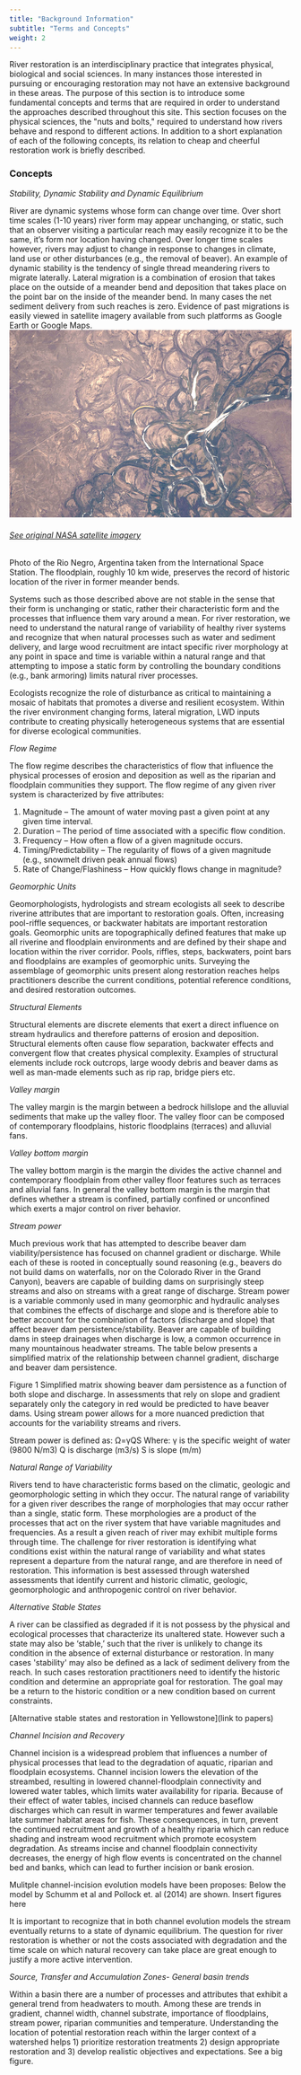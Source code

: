 ```yaml
---
title: "Background Information"
subtitle: "Terms and Concepts"
weight: 2
---
```


River restoration is an interdisciplinary practice that integrates physical, biological and social sciences. <!--It also involves diverse stakeholders and community participation. should have a section on something pertaining to the social/community aspect--> In many instances those interested in pursuing or encouraging restoration may not have an extensive background in these areas. The purpose of this section is to introduce some fundamental concepts and terms that are required in order to understand the approaches described throughout this site. This section focuses on the physical sciences, the "nuts and bolts," required to understand how rivers behave and respond to different actions. In addition to a short explanation of each of the following concepts, its relation to cheap and cheerful restoration work is briefly described.

### Concepts ###

*Stability, Dynamic Stability and Dynamic Equilibrium*

River are dynamic systems whose form can change over time. Over short time scales (1-10 years)<!--reasonable?--> river form may appear unchanging, or static, such that an observer visiting a particular reach may easily recognize it to be the same, it’s form nor location having changed. Over longer time scales however, rivers may adjust to change in response to changes in climate, land use or other disturbances (e.g., the removal of beaver). An example of dynamic stability is the tendency of single thread meandering rivers to migrate laterally. Lateral migration is a combination of erosion that takes place on the outside of a meander bend and deposition that takes place on the point bar on the inside of the meander bend. In many cases the net sediment delivery from such reaches is zero. Evidence of past migrations is easily viewed in satellite imagery available from such platforms as Google Earth or Google Maps. ![Rio Negro meadners](images\photos\Rio_Negro_meanders_lateral_migration.JPG)
 ###### [See original NASA satellite imagery](http://visibleearth.nasa.gov/view.php?id=42640)

Photo of the Rio Negro, Argentina taken from the International Space Station. The floodplain, roughly 10 km wide, preserves the record of historic location of the river in former meander bends.

Systems such as those described above are not stable in the sense that their form is unchanging or static, rather their characteristic form and the processes that influence them vary around a mean.<!--s/b good figures for this--> For river restoration, we need to understand the natural range of variability of healthy river systems and recognize that when natural processes such as water and sediment delivery, and large wood recruitment are intact specific river morphology at any point in space and time is variable within a natural range and that attempting to impose a static form by controlling the boundary conditions (e.g., bank armoring) limits natural river processes.

Ecologists recognize the role of disturbance as critical to maintaining a mosaic of habitats that promotes a diverse and resilient ecosystem. Within the river environment changing forms, lateral migration, LWD inputs contribute to creating physically heterogeneous systems that are essential for diverse ecological communities.


*Flow Regime*

The flow regime describes the characteristics of flow that influence the physical processes of erosion and deposition as well as the riparian and floodplain communities they support. The flow regime of any given river system is characterized by five attributes:

1. Magnitude – The amount of water moving past a given point at any given time interval.
2. Duration – The period of time associated with a specific flow condition.
3. Frequency – How often a flow of a given magnitude occurs.
4. Timing/Predictability – The regularity of flows of a given magnitude (e.g., snowmelt driven peak annual flows)
5. Rate of Change/Flashiness – How quickly flows change in magnitude?

*Geomorphic Units*

Geomorphologists, hydrologists and stream ecologists all seek to describe riverine attributes that are important to restoration goals. Often, increasing pool-riffle sequences, or backwater habitats are important restoration goals. Geomorphic units are topographically defined features that make up all riverine and floodplain environments and are defined by their shape and location within the river corridor. Pools, riffles, steps, backwaters, point bars and floodplains are examples of geomorphic units. Surveying the assemblage of geomorphic units present along restoration reaches helps practitioners describe the current conditions, potential reference conditions, and desired restoration outcomes.

*Structural Elements*

Structural elements are discrete elements that exert a direct influence on stream hydraulics and therefore patterns of erosion and deposition. Structural elements often cause flow separation, backwater effects and convergent flow that creates physical complexity. Examples of structural elements include rock outcrops, large woody debris and beaver dams as well as man-made elements such as rip rap, bridge piers etc.

*Valley margin*

The valley margin is the margin between a bedrock hillslope and the alluvial sediments that make up the valley floor. The valley floor can be composed of contemporary floodplains, historic floodplains (terraces) and alluvial fans.  

*Valley bottom margin*

The valley bottom margin is the margin the divides the active channel and contemporary floodplain from other valley floor features such as terraces and alluvial fans. In general the valley bottom margin is the margin that defines whether a stream is confined, partially confined or unconfined which exerts a major control on river behavior.

*Stream power*

Much previous work that has attempted to describe beaver dam viability/persistence has focused on channel gradient or discharge. While each of these is rooted in conceptually sound reasoning (e.g., beavers do not build dams on waterfalls, nor on the Colorado River in the Grand Canyon), beavers are capable of building dams on surprisingly steep streams and also on streams with a great range of discharge. Stream power is a variable commonly used in many geomorphic and hydraulic analyses that combines the effects of discharge and slope and is therefore able to better account for the combination of factors (discharge and slope) that affect beaver dam persistence/stability. Beaver are capable of building dams in steep drainages when discharge is low, a common occurrence in many mountainous headwater streams. The table below presents a simplified matrix of the relationship between channel gradient, discharge and beaver dam persistence.


Figure 1 Simplified matrix showing beaver dam persistence as a function of both slope and discharge. In assessments that rely on slope and gradient separately only the category in red would be predicted to have beaver dams. Using stream power allows for a more nuanced prediction that accounts for the variability streams and rivers.

Stream power is defined as:
Ω=γQS
Where: 		γ is the specific weight of water (9800 N/m3)
		Q is discharge (m3/s)
		S is slope (m/m)


*Natural Range of Variability*

Rivers tend to have characteristic forms based on the climatic, geologic and geomorphologic setting in which they occur. The natural range of variability for a given river describes the range of morphologies that may occur rather than a single, static form. These morphologies are a product of the processes that act on the river system that have variable magnitudes and frequencies. As a result a given reach of river may exhibit multiple forms through time. The challenge for river restoration is identifying what conditions exist within the natural range of variability and what states represent a departure from the natural range, and are therefore in need of restoration. This information is best assessed through watershed assessments that identify current and historic climatic, geologic, geomorphologic and anthropogenic control on river behavior.

*Alternative Stable States*

A river can be classified as degraded if it is not possess by the physical and ecological processes that characterize its unaltered state. However such a state may also be ‘stable,’ such that the river is unlikely to change its condition in the absence of external disturbance or restoration. In many cases 'stability' may also be defined as a lack of sediment delivery from the reach. In such cases restoration practitioners need to identify the historic condition and determine an appropriate goal for restoration. The goal may be a return to the historic condition or a new condition based on current constraints.

[Alternative stable states and restoration in Yellowstone](link to papers)

*Channel Incision and Recovery*

Channel incision is a widespread problem that influences a number of physical processes that lead to the degradation of aquatic, riparian and floodplain ecosystems. Channel incision lowers the elevation of the streambed, resulting in lowered channel-floodplain connectivity and lowered water tables, which limits water availability for riparia. Because of their effect of water tables, incised channels can reduce baseflow discharges which can result in warmer temperatures and fewer available late summer habitat areas for fish. These consequences, in turn, prevent the continued recruitment and growth of a healthy riparia which can reduce shading and instream wood recruitment which promote ecosystem degradation. As streams incise and channel floodplain connectivity decreases, the energy of high flow events is concentrated on the channel bed and banks, which can lead to further incision or bank erosion.

Mulitple channel-incision evolution models have been proposes: Below the model by Schumm et al and Pollock et. al (2014) are shown.
Insert figures here

It is important to recognize that in both channel evolution models the stream eventually returns to a state of dynamic equilibrium. The question for river restoration is whether or not the costs associated with degradation and the time scale on which natural recovery can take place are great enough to justify a more active intervention. 


*Source, Transfer and Accumulation Zones- General basin trends*
<!-- this could be a lot of information: RCC, Schumm, Flood Pulse, Process Zones etc etc etc. what is useful, what is too much?-->
Within a basin there are a number of processes and attributes that exhibit a general trend from headwaters to mouth. Among these are trends in gradient, channel width, channel substrate, importance of floodplains, stream power, riparian communities and temperature. Understanding the location of potential restoration reach within the larger context of a watershed helps 1) prioritize restoration treatments 2) design appropriate restoration and 3) develop realistic objectives and expectations.
See a big figure.
